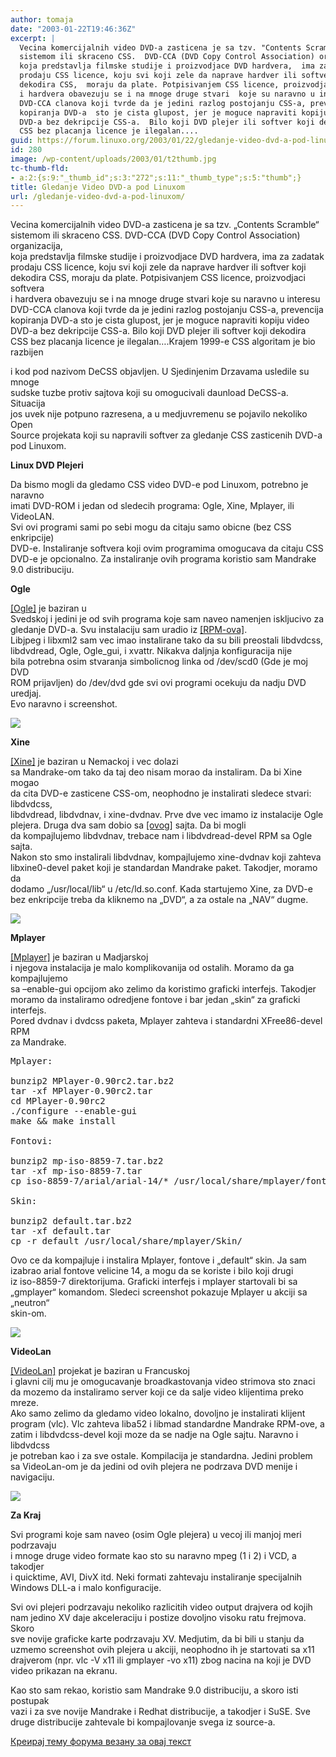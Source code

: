 ```yaml
---
author: tomaja
date: "2003-01-22T19:46:36Z"
excerpt: |
  Vecina komercijalnih video DVD-a zasticena je sa tzv. "Contents Scramble"
  sistemom ili skraceno CSS.  DVD-CCA (DVD Copy Control Association) organizacija,
  koja predstavlja filmske studije i proizvodjace DVD hardvera,  ima za zadatak
  prodaju CSS licence, koju svi koji zele da naprave hardver ili softver koji
  dekodira CSS,  moraju da plate. Potpisivanjem CSS licence, proizvodjaci softvera
  i hardvera obavezuju se i na mnoge druge stvari  koje su naravno u interesu
  DVD-CCA clanova koji tvrde da je jedini razlog postojanju CSS-a, prevencija
  kopiranja DVD-a  sto je cista glupost, jer je moguce napraviti kopiju video
  DVD-a bez dekripcije CSS-a.  Bilo koji DVD plejer ili softver koji dekodira
  CSS bez placanja licence je ilegalan....
guid: https://forum.linuxo.org/2003/01/22/gledanje-video-dvd-a-pod-linuxom/
id: 280
image: /wp-content/uploads/2003/01/t2thumb.jpg
tc-thumb-fld:
- a:2:{s:9:"_thumb_id";s:3:"272";s:11:"_thumb_type";s:5:"thumb";}
title: Gledanje Video DVD-a pod Linuxom
url: /gledanje-video-dvd-a-pod-linuxom/
---
```

Vecina komercijalnih video DVD-a zasticena je sa tzv. &#8222;Contents Scramble&#8220;  
sistemom ili skraceno CSS. DVD-CCA (DVD Copy Control Association) organizacija,  
koja predstavlja filmske studije i proizvodjace DVD hardvera, ima za zadatak  
prodaju CSS licence, koju svi koji zele da naprave hardver ili softver koji  
dekodira CSS, moraju da plate. Potpisivanjem CSS licence, proizvodjaci softvera  
i hardvera obavezuju se i na mnoge druge stvari koje su naravno u interesu  
DVD-CCA clanova koji tvrde da je jedini razlog postojanju CSS-a, prevencija  
kopiranja DVD-a sto je cista glupost, jer je moguce napraviti kopiju video  
DVD-a bez dekripcije CSS-a. Bilo koji DVD plejer ili softver koji dekodira  
CSS bez placanja licence je ilegalan&#8230;.<!--break-->Krajem 1999-e CSS algoritam je bio razbijen

  
i kod pod nazivom DeCSS objavljen. U Sjedinjenim Drzavama usledile su mnoge  
sudske tuzbe protiv sajtova koji su omogucivali daunload DeCSS-a. Situacija  
jos uvek nije potpuno razresena, a u medjuvremenu se pojavilo nekoliko Open  
Source projekata koji su napravili softver za gledanje CSS zasticenih DVD-a  
pod Linuxom. 

**Linux DVD Plejeri**

Da bismo mogli da gledamo CSS video DVD-e pod Linuxom, potrebno je naravno  
imati DVD-ROM i jedan od sledecih programa: Ogle, Xine, Mplayer, ili VideoLAN.  
Svi ovi programi sami po sebi mogu da citaju samo obicne (bez CSS enkripcije)  
DVD-e. Instaliranje softvera koji ovim programima omogucava da citaju CSS  
DVD-e je opcionalno. Za instaliranje ovih programa koristio sam Mandrake  
9.0 distribuciju.

**Ogle**

[[Ogle]](http://www.dtek.chalmers.se/groups/dvd/) je baziran u  
Svedskoj i jedini je od svih programa koje sam naveo namenjen iskljucivo za  
gledanje DVD-a. Svu instalaciju sam uradio iz [[RPM-ova]](http://www.dtek.chalmers.se/groups/dvd/redhat.shtml).  
Libjpeg i libxml2 sam vec imao instalirane tako da su bili preostali libdvdcss,  
libdvdread, Ogle, Ogle_gui, i xvattr. Nikakva daljnja konfiguracija nije  
bila potrebna osim stvaranja simbolicnog linka od /dev/scd0 (Gde je moj DVD  
ROM prijavljen) do /dev/dvd gde svi ovi programi ocekuju da nadju DVD uredjaj.  
Evo naravno i screenshot.

[![](https://linuxo.org/wp-content/uploads/2003/01/t2thumb.jpg)](https://linuxo.org/wp-content/uploads/2003/01/t2.jpg)

**Xine**

[[Xine]](http://xinehq.de/) je baziran u Nemackoj i vec dolazi  
sa Mandrake-om tako da taj deo nisam morao da instaliram. Da bi Xine mogao  
da cita DVD-e zasticene CSS-om, neophodno je instalirati sledece stvari: libdvdcss,  
libdvdread, libdvdnav, i xine-dvdnav. Prve dve vec imamo iz instalacije Ogle  
plejera. Druga dva sam dobio sa [[ovog]](http://sourceforge.net/projects/dvd/) sajta. Da bi mogli  
da kompajlujemo libdvdnav, trebace nam i libdvdread-devel RPM sa Ogle sajta.  
Nakon sto smo instalirali libdvdnav, kompajlujemo xine-dvdnav koji zahteva  
libxine0-devel paket koji je standardan Mandrake paket. Takodjer, moramo da  
dodamo &#8222;/usr/local/lib&#8220; u /etc/ld.so.conf. Kada startujemo Xine, za DVD-e  
bez enkripcije treba da kliknemo na &#8222;DVD&#8220;, a za ostale na &#8222;NAV&#8220; dugme.

[![](https://linuxo.org/wp-content/uploads/2003/01/ssthumb.jpg)](https://linuxo.org/wp-content/uploads/2003/01/ss.jpg)

**Mplayer**

[[Mplayer]](http://www.mplayerhq.hu/homepage/) je baziran u Madjarskoj  
i njegova instalacija je malo komplikovanija od ostalih. Moramo da ga kompajlujemo  
sa &#8211;enable-gui opcijom ako zelimo da koristimo graficki interfejs. Takodjer  
moramo da instaliramo odredjene fontove i bar jedan &#8222;skin&#8220; za graficki interfejs.  
Pored dvdnav i dvdcss paketa, Mplayer zahteva i standardni XFree86-devel RPM  
za Mandrake.

<pre>Mplayer:<br /><br />bunzip2 MPlayer-0.90rc2.tar.bz2<br />tar -xf MPlayer-0.90rc2.tar<br />cd MPlayer-0.90rc2<br />./configure --enable-gui<br />make && make install<br /><br />Fontovi:<br /><br />bunzip2 mp-iso-8859-7.tar.bz2<br />tar -xf mp-iso-8859-7.tar<br />cp iso-8859-7/arial/arial-14/* /usr/local/share/mplayer/font/<br /><br />Skin:<br /><br />bunzip2 default.tar.bz2<br />tar -xf default.tar<br />cp -r default /usr/local/share/mplayer/Skin/ <br /></pre>

Ovo ce da kompajluje i instalira Mplayer, fontove i &#8222;default&#8220; skin. Ja sam  
izabrao arial fontove velicine 14, a mogu da se koriste i bilo koji drugi  
iz iso-8859-7 direktorijuma. Graficki interfejs i mplayer startovali bi sa  
&#8222;gmplayer&#8220; komandom. Sledeci screenshot pokazuje Mplayer u akciji sa &#8222;neutron&#8220;  
skin-om. 

[![](https://linuxo.org/wp-content/uploads/2003/01/rethumb.jpg)](https://linuxo.org/wp-content/uploads/2003/01/re.jpg)

**VideoLan**

[[VideoLan]](http://www.videolan.org/) projekat je baziran u Francuskoj  
i glavni cilj mu je omogucavanje broadkastovanja video strimova sto znaci  
da mozemo da instaliramo server koji ce da salje video klijentima preko mreze.  
Ako samo zelimo da gledamo video lokalno, dovoljno je instalirati klijent  
program (vlc). Vlc zahteva liba52 i libmad standardne Mandrake RPM-ove, a  
zatim i libdvdcss-devel koji moze da se nadje na Ogle sajtu. Naravno i libdvdcss  
je potreban kao i za sve ostale. Kompilacija je standardna. Jedini problem  
sa VideoLan-om je da jedini od ovih plejera ne podrzava DVD menije i navigaciju.

[![](https://linuxo.org/wp-content/uploads/2003/01/gbuthumb.jpg)](https://linuxo.org/wp-content/uploads/2003/01/gbu.jpg)

**Za Kraj**

Svi programi koje sam naveo (osim Ogle plejera) u vecoj ili manjoj meri podrzavaju  
i mnoge druge video formate kao sto su naravno mpeg (1 i 2) i VCD, a takodjer  
i quicktime, AVI, DivX itd. Neki formati zahtevaju instaliranje specijalnih  
Windows DLL-a i malo konfiguracije. 

Svi ovi plejeri podrzavaju nekoliko razlicitih video output drajvera od kojih  
nam jedino XV daje akceleraciju i postize dovoljno visoku ratu frejmova. Skoro  
sve novije graficke karte podrzavaju XV. Medjutim, da bi bili u stanju da  
uzmemo screenshot ovih plejera u akciji, neophodno ih je startovati sa x11  
drajverom (npr. vlc -V x11 ili gmplayer -vo x11) zbog nacina na koji je DVD  
video prikazan na ekranu. 

Kao sto sam rekao, koristio sam Mandrake 9.0 distribuciju, a skoro isti postupak  
vazi i za sve novije Mandrake i Redhat distribucije, a takodjer i SuSE. Sve  
druge distribucije zahtevale bi kompajlovanje svega iz source-a.

[Креирај тему форума везану за овај текст](https://linuxo.org/nova-tema-na-forumu/?se_pid=280)